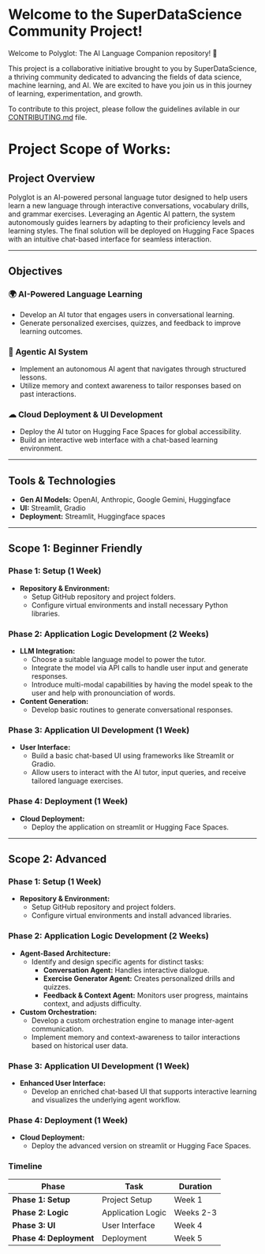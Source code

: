 # Welcome to the SuperDataScience Community Project!
Welcome to Polyglot: The AI Language Companion repository! 🎉

This project is a collaborative initiative brought to you by SuperDataScience, a thriving community dedicated to advancing the fields of data science, machine learning, and AI. We are excited to have you join us in this journey of learning, experimentation, and growth.

To contribute to this project, please follow the guidelines avilable in our [CONTRIBUTING.md](CONTRIBUTING.md) file.

# Project Scope of Works:

## Project Overview
Polyglot is an AI-powered personal language tutor designed to help users learn a new language through interactive conversations, vocabulary drills, and grammar exercises. Leveraging an Agentic AI pattern, the system autonomously guides learners by adapting to their proficiency levels and learning styles. The final solution will be deployed on Hugging Face Spaces with an intuitive chat-based interface for seamless interaction.

---

## Objectives

### 🌍 AI-Powered Language Learning
- Develop an AI tutor that engages users in conversational learning.
- Generate personalized exercises, quizzes, and feedback to improve learning outcomes.

### 🧠 Agentic AI System
- Implement an autonomous AI agent that navigates through structured lessons.
- Utilize memory and context awareness to tailor responses based on past interactions.

### ☁ Cloud Deployment & UI Development
- Deploy the AI tutor on Hugging Face Spaces for global accessibility.
- Build an interactive web interface with a chat-based learning environment.

---

## Tools & Technologies
- **Gen AI Models:** OpenAI, Anthropic, Google Gemini, Huggingface
- **UI:** Streamlit, Gradio
- **Deployment:** Streamlit, Huggingface spaces

---

## Scope 1: Beginner Friendly

### Phase 1: Setup (1 Week)
- **Repository & Environment:**  
  - Setup GitHub repository and project folders.
  - Configure virtual environments and install necessary Python libraries.

### Phase 2: Application Logic Development (2 Weeks)
- **LLM Integration:**  
  - Choose a suitable language model to power the tutor.
  - Integrate the model via API calls to handle user input and generate responses.
  - Introduce multi-modal capabilities by having the model speak to the user and help with pronounciation of words.
- **Content Generation:**  
  - Develop basic routines to generate conversational responses.

### Phase 3: Application UI Development (1 Week)
- **User Interface:**  
  - Build a basic chat-based UI using frameworks like Streamlit or Gradio.
  - Allow users to interact with the AI tutor, input queries, and receive tailored language exercises.

### Phase 4: Deployment (1 Week)
- **Cloud Deployment:**  
  - Deploy the application on streamlit or Hugging Face Spaces.

---

## Scope 2: Advanced

### Phase 1: Setup (1 Week)
- **Repository & Environment:**  
  - Setup GitHub repository and project folders.
  - Configure virtual environments and install advanced libraries.

### Phase 2: Application Logic Development (2 Weeks)
- **Agent-Based Architecture:**  
  - Identify and design specific agents for distinct tasks:
    - **Conversation Agent:** Handles interactive dialogue.
    - **Exercise Generator Agent:** Creates personalized drills and quizzes.
    - **Feedback & Context Agent:** Monitors user progress, maintains context, and adjusts difficulty.
- **Custom Orchestration:**  
  - Develop a custom orchestration engine to manage inter-agent communication.
  - Implement memory and context-awareness to tailor interactions based on historical user data.

### Phase 3: Application UI Development (1 Week)
- **Enhanced User Interface:**  
  - Develop an enriched chat-based UI that supports interactive learning and visualizes the underlying agent workflow.

### Phase 4: Deployment (1 Week)
- **Cloud Deployment:**  
  - Deploy the advanced version on streamlit or Hugging Face Spaces.

### Timeline

| Phase             | Task                                               | Duration  |
|-------------------|----------------------------------------------------|-----------|
| **Phase 1: Setup**        | Project Setup         | Week 1    |
| **Phase 2: Logic**        | Application Logic     | Weeks 2-3 |
| **Phase 3: UI**           | User Interface        | Week 4    |
| **Phase 4: Deployment**   | Deployment            | Week 5    |

